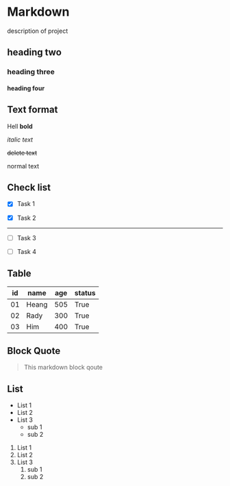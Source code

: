 # Markdown
description of project
## heading two
### heading three
#### heading four

## Text format

Hell **bold**

*italic text*

~~delete text~~

normal text 

## Check list
-[x] Task 1

-[x] Task 2
---

-[ ] Task 3

-[ ] Task 4

## Table
| id | name | age | status |
| -- | -----| --- | ------ |
| 01 | Heang| 505 | True   |
| 02 | Rady | 300 | True   |
| 03 | Him  | 400 | True   |

## Block Quote
> This markdown block qoute

## List
- List 1
- List 2
- List 3
  - sub 1
  - sub 2


1. List 1
1. List 2
1. List 3
   1. sub 1
   2. sub 2
